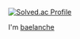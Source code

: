 [![Solved.ac Profile](http://mazassumnida.wtf/api/v2/generate_badge?boj=baegyu3)](https://solved.ac/baegyu3/)

I'm [baelanche](https://baelanche.github.io/baelanche_web/)<br/>


<!---
baelanche/baelanche is a ✨ special ✨ repository because its `README.md` (this file) appears on your GitHub profile.
You can click the Preview link to take a look at your changes.
--->

